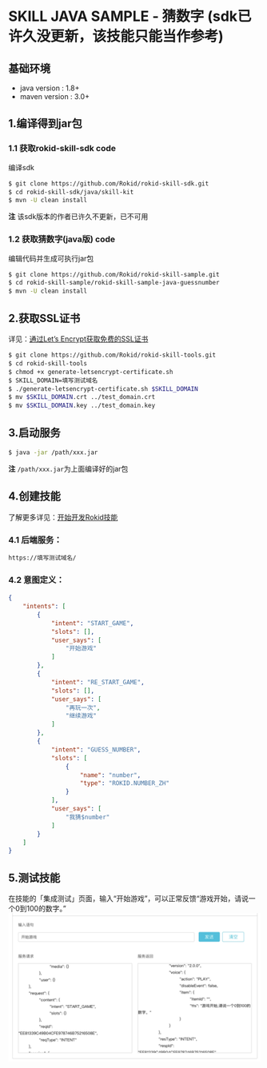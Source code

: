 # SKILL JAVA SAMPLE - 猜数字 (sdk已许久没更新，该技能只能当作参考)
## 基础环境

* java version : 1.8+
* maven version : 3.0+

## 1.编译得到jar包

### 1.1 获取rokid-skill-sdk code
编译sdk

```bash
$ git clone https://github.com/Rokid/rokid-skill-sdk.git
$ cd rokid-skill-sdk/java/skill-kit
$ mvn -U clean install
```

**注** 该sdk版本的作者已许久不更新，已不可用

### 1.2 获取猜数字(java版) code
编辑代码并生成可执行jar包

```bash
$ git clone https://github.com/Rokid/rokid-skill-sample.git
$ cd rokid-skill-sample/rokid-skill-sample-java-guessnumber
$ mvn -U clean install
```

## 2.获取SSL证书

详见：[通过Let’s Encrypt获取免费的SSL证书](https://developer-forum.rokid.com/t/lets-encrypt-ssl/175)

```bash
$ git clone https://github.com/Rokid/rokid-skill-tools.git
$ cd rokid-skill-tools
$ chmod +x generate-letsencrypt-certificate.sh
$ SKILL_DOMAIN=填写测试域名
$ ./generate-letsencrypt-certificate.sh $SKILL_DOMAIN
$ mv $SKILL_DOMAIN.crt ../test_domain.crt
$ mv $SKILL_DOMAIN.key ../test_domain.key
```

## 3.启动服务

```bash
$ java -jar /path/xxx.jar
```

**注** `/path/xxx.jar`为上面编译好的jar包

## 4.创建技能

了解更多详见：[开始开发Rokid技能](https://rokid.github.io/docs/1-GetStarted/rokid-skill-kit-introduction.html)

### 4.1 后端服务：

```bash
https://填写测试域名/
```

### 4.2 意图定义：

```json
{
	"intents": [
		{
			"intent": "START_GAME",
			"slots": [],
			"user_says": [
				"开始游戏"
			]
		},
		{
			"intent": "RE_START_GAME",
			"slots": [],
			"user_says": [
				"再玩一次",
				"继续游戏"
			]
		},
		{
			"intent": "GUESS_NUMBER",
			"slots": [
				{
					"name": "number",
					"type": "ROKID.NUMBER_ZH"
				}
			],
			"user_says": [
				"我猜$number"
			]
		}
	]
}
```


## 5.测试技能
在技能的「集成测试」页面，输入“开始游戏”，可以正常反馈“游戏开始，请说一个0到100的数字。”
![Alt text](./skill-test.jpg)


